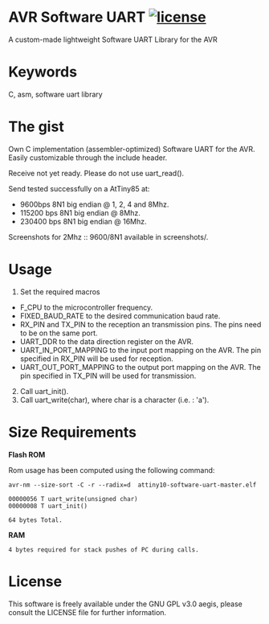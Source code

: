 # AVR Software UART [![license](https://img.shields.io/badge/license-GPLv3-brightgreen.svg)](LICENSE)
A custom-made lightweight Software UART Library for the AVR

# Keywords
C, asm, software uart library

# The gist
Own C implementation (assembler-optimized) Software UART for the AVR.
Easily customizable through the include header.

Receive not yet ready. Please do not use uart_read().

Send tested successfully on a AtTiny85 at:
  * 9600bps   8N1 big endian @ 1, 2, 4 and 8Mhz.
  * 115200 bps  8N1 big endian @ 8Mhz.
  * 230400 bps  8N1 big endian @ 16Mhz.

Screenshots for 2Mhz :: 9600/8N1 available
in screenshots/.

# Usage

1. Set the required macros
  * F_CPU to the microcontroller frequency.
  * FIXED_BAUD_RATE to the desired communication baud rate.
  * RX_PIN and TX_PIN to the reception an transmission pins. The pins need to be on the same port.
  * UART_DDR to the data direction register on the AVR.
  * UART_IN_PORT_MAPPING to the input port mapping on the AVR. The pin specified in RX_PIN will be used
for reception.
  * UART_OUT_PORT_MAPPING to the output port mapping on the AVR. The pin specified in TX_PIN will be used
for transmission.
2. Call uart_init().
3. Call uart_write(char), where char is a character (i.e. : 'a').

# Size Requirements

**Flash ROM**

Rom usage has been computed using the following command:

```avr-nm --size-sort -C -r --radix=d  attiny10-software-uart-master.elf ```    



```
00000056 T uart_write(unsigned char)
00000008 T uart_init()

64 bytes Total.
```

**RAM**
```
4 bytes required for stack pushes of PC during calls.
```

# License
This software is freely available under the GNU GPL v3.0 aegis, please consult the LICENSE file for further information.
